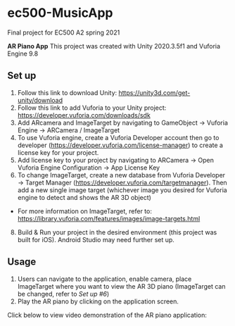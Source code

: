 # ec500-MusicApp
Final project for EC500 A2 spring 2021

**AR Piano App**
This project was created with Unity 2020.3.5f1 and Vuforia Engine 9.8

## Set up
1. Follow this link to download Unity: https://unity3d.com/get-unity/download
2. Follow this link to add Vuforia to your Unity project: https://developer.vuforia.com/downloads/sdk
3. Add ARcamera and ImageTarget by navigating to GameObject -> Vuforia Engine -> ARCamera / ImageTarget
4. To use Vuforia engine, create a Vuforia Developer account then go to developer (https://developer.vuforia.com/license-manager) to create a license key for your project.
5. Add license key to your project by navigating to ARCamera -> Open Vuforia Engine Configuration -> App License Key
6. To change ImageTarget, create a new database from Vuforia Developer -> Target Manager (https://developer.vuforia.com/targetmanager). Then add a new single image target (whichever image you desired for Vuforia engine to detect and shows the AR 3D object)
  - For more information on ImageTarget, refer to: https://library.vuforia.com/features/images/image-targets.html
8. Build & Run your project in the desired environment (this project was built for iOS). Android Studio may need further set up.

## Usage
1. Users can navigate to the application, enable camera, place ImageTarget where you want to view the AR 3D piano (ImageTarget can be changed, refer to *Set up #6*)
2. Play the AR piano by clicking on the application screen.

Click below to view video demonstration of the AR piano application:


